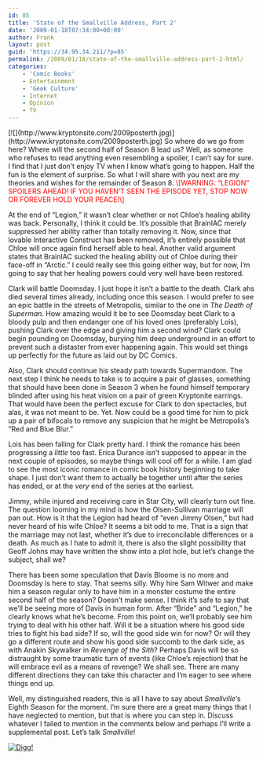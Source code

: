 ```yaml
---
id: 85
title: 'State of the Smallville Address, Part 2'
date: '2009-01-18T07:34:00+00:00'
author: Frank
layout: post
guid: 'https://34.95.34.211/?p=85'
permalink: /2009/01/18/state-of-the-smallville-address-part-2-html/
categories:
    - 'Comic Books'
    - Entertainment
    - 'Geek Culture'
    - Internet
    - Opinion
    - TV
---
```


<div src="v5">[![](http://www.kryptonsite.com/2009posterth.jpg)](http://www.kryptonsite.com/2009posterth.jpg)  
So where do we go from here? Where will the second half of Season 8 lead us? Well, as someone who refuses to read anything even resembling a spoiler, I can’t say for sure. I find that I just don’t enjoy TV when I know what’s going to happen. Half the fun is the element of surprise. So what I will share with you next are my theories and wishes for the remainder of Season 8. <span style="color: rgb(255, 0, 0);">\[WARNING: “LEGION” SPOILERS AHEAD! IF YOU HAVEN’T SEEN THE EPISODE YET, STOP NOW OR FOREVER HOLD YOUR PEACE!\]</span>

At the end of “Legion,” it wasn’t clear whether or not Chloe’s healing ability was back. Personally, I think it could be. It’s possible that BrainIAC merely suppressed her ability rather than totally removing it. Now, since that lovable Interactive Construct has been removed, it’s entirely possible that Chloe will once again find herself able to heal. Another valid argument states that BrainIAC sucked the healing ability out of Chloe during their face-off in “Arctic.” I could really see this going either way, but for now, I’m going to say that her healing powers could very well have been restored.

Clark will battle Doomsday. I just hope it isn’t a battle to the death. Clark ahs died several times already, including once this season. I would prefer to see an epic battle in the streets of Metropolis, similar to the one in <span style="font-style: italic;">The Death of Superman</span>.<span style="font-style: italic;"> </span>How amazing would it be to see Doomsday beat Clark to a bloody pulp and then endanger one of his loved ones (preferably Lois), pushing Clark over the edge and giving him a second wind? Clark could begin pounding on Doomsday, burying him deep underground in an effort to prevent such a distaster from ever happening again. This would set things up perfectly for the future as laid out by DC Comics.

Also, Clark should continue his steady path towards Supermandom. The next step I think he needs to take is to acquire a pair of glasses, something that should have been done in Season 3 when he found himself temporary blinded after using his heat vision on a pair of green Kryptonite earrings. That would have been the perfect excuse for Clark to don spectacles, but alas, it was not meant to be. Yet. Now could be a good time for him to pick up a pair of bifocals to remove any suspicion that he might be Metropolis’s “Red and Blue Blur.”

Lois has been falling for Clark pretty hard. I think the romance has been progressing a <span style="font-style: italic;">little</span> too fast. Erica Durance isn’t supposed to appear in the next couple of episodes, so maybe things will cool off for a while. I am glad to see the most iconic romance in comic book history beginning to take shape. I just don’t want them to actually be together until after the series has ended, or at the <span style="font-style: italic;">very</span> end of the series at the earliest.

Jimmy, while injured and receiving care in Star City, will clearly turn out fine. The question looming in my mind is how the Olsen-Sullivan marriage will pan out. How is it that the Legion had heard of “even Jimmy Olsen,” but had never heard of his wife Chloe? It seems a bit odd to me. That is a sign that the marriage may not last, whether it’s due to irreconcilable differences or a death. As much as I hate to admit it, there is also the slight possibility that Geoff Johns may have written the show into a plot hole, but let’s change the subject, shall we?

There has been some speculation that Davis Bloome is no more and Doomsday is here to stay. That seems silly. Why hire Sam Witwer and make him a season regular only to have him in a monster costume the entire second half of the season? Doesn’t make sense. I think it’s safe to say that we’ll be seeing more of Davis in human form. After “Bride” and “Legion,” he clearly knows what he’s become. From this point on, we’ll probably see him trying to deal with his other half. Will it be a situation where his good side tries to fight his bad side? If so, will the good side win for now? Or will they go a different route and show his good side succomb to the dark side, as with Anakin Skywalker in <span style="font-style: italic;">Revenge of the Sith</span>? Perhaps Davis will be so distraught by some traumatic turn of events (like Chloe’s rejection) that he will embrace evil as a means of revenge? We shall see. There are many different directions they can take this character and I’m eager to see where things end up.

Well, my distinguished readers, this is all I have to say about <span style="font-style: italic;">Smallville</span>‘s Eighth Season for the moment. I’m sure there are a great many things that I have neglected to mention, but that is where you can step in. Discuss whatever I failed to mention in the comments below and perhaps I’ll write a supplemental post. Let’s talk <span style="font-style: italic;">Smallville</span>!

[![Digg!](http://digg.com/img/badges/100x20-digg-button.gif)  ](http://digg.com/)

</div>